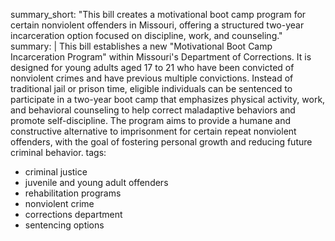 summary_short: "This bill creates a motivational boot camp program for certain nonviolent offenders in Missouri, offering a structured two-year incarceration option focused on discipline, work, and counseling."
summary: |
  This bill establishes a new "Motivational Boot Camp Incarceration Program" within Missouri's Department of Corrections. It is designed for young adults aged 17 to 21 who have been convicted of nonviolent crimes and have previous multiple convictions. Instead of traditional jail or prison time, eligible individuals can be sentenced to participate in a two-year boot camp that emphasizes physical activity, work, and behavioral counseling to help correct maladaptive behaviors and promote self-discipline. The program aims to provide a humane and constructive alternative to imprisonment for certain repeat nonviolent offenders, with the goal of fostering personal growth and reducing future criminal behavior.
tags:
  - criminal justice
  - juvenile and young adult offenders
  - rehabilitation programs
  - nonviolent crime
  - corrections department
  - sentencing options
